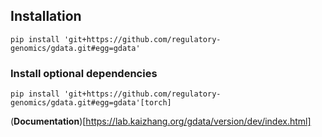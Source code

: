 ## Installation

```
pip install 'git+https://github.com/regulatory-genomics/gdata.git#egg=gdata'
```

### Install optional dependencies

```
pip install 'git+https://github.com/regulatory-genomics/gdata.git#egg=gdata'[torch]
```

(**Documentation**)[https://lab.kaizhang.org/gdata/version/dev/index.html]
